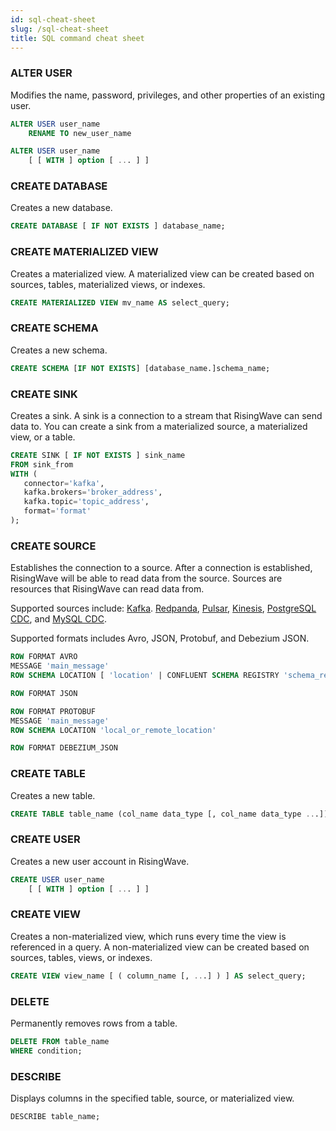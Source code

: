 ```yaml
---
id: sql-cheat-sheet
slug: /sql-cheat-sheet
title: SQL command cheat sheet
---
```


### ALTER USER

Modifies the name, password, privileges, and other properties of an existing user.

```sql title="Alter user name:"
ALTER USER user_name 
    RENAME TO new_user_name
```

```sql title="Alter user properties:"
ALTER USER user_name 
    [ [ WITH ] option [ ... ] ]
```

### CREATE DATABASE

Creates a new database.

```sql
CREATE DATABASE [ IF NOT EXISTS ] database_name;
```

### CREATE MATERIALIZED VIEW

Creates a materialized view. A materialized view can be created based on sources, tables, materialized views, or indexes.

```sql
CREATE MATERIALIZED VIEW mv_name AS select_query;
```

### CREATE SCHEMA

Creates a new schema.

```sql
CREATE SCHEMA [IF NOT EXISTS] [database_name.]schema_name;
```

### CREATE SINK

Creates a sink. A sink is a connection to a stream that RisingWave can send data to. You can create a sink from a materialized source, a materialized view, or a table.

```sql
CREATE SINK [ IF NOT EXISTS ] sink_name 
FROM sink_from
WITH (
   connector='kafka',
   kafka.brokers='broker_address',
   kafka.topic='topic_address',
   format='format'
);
```

### CREATE SOURCE

Establishes the connection to a source. After a connection is established, RisingWave will be able to read data from the source. Sources are resources that RisingWave can read data from.

Supported sources include: [Kafka](../create-source/create-source-kafka-redpanda.md). [Redpanda](../create-source/create-source-kafka-redpanda.md), [Pulsar](../create-source/create-source-pulsar.md), [Kinesis](../create-source/create-source-kinesis.md), [PostgreSQL CDC](../create-source/create-source-cdc.md), and [MySQL CDC](../create-source/create-source-cdc.md).

Supported formats includes Avro, JSON, Protobuf, and Debezium JSON.

```sql title="Avro syntax:"
ROW FORMAT AVRO 
MESSAGE 'main_message' 
ROW SCHEMA LOCATION [ 'location' | CONFLUENT SCHEMA REGISTRY 'schema_registry_url' ]
```

```sql title="JSON syntax:"
ROW FORMAT JSON
```

```sql title="Protobuf syntax:"
ROW FORMAT PROTOBUF 
MESSAGE 'main_message' 
ROW SCHEMA LOCATION 'local_or_remote_location'
```

```sql title="Debezium JSON syntax:"
ROW FORMAT DEBEZIUM_JSON
```

### CREATE TABLE

Creates a new table.

```sql
CREATE TABLE table_name (col_name data_type [, col_name data_type ...]);
```

### CREATE USER

Creates a new user account in RisingWave.

```sql
CREATE USER user_name 
    [ [ WITH ] option [ ... ] ]
```

### CREATE VIEW

Creates a non-materialized view, which runs every time the view is referenced in a query. A non-materialized view can be created based on sources, tables, views, or indexes.

```sql
CREATE VIEW view_name [ ( column_name [, ...] ) ] AS select_query;
```

### DELETE

Permanently removes rows from a table.

```sql
DELETE FROM table_name
WHERE condition;
```

### DESCRIBE

Displays columns in the specified table, source, or materialized view.

```sql
DESCRIBE table_name;
```